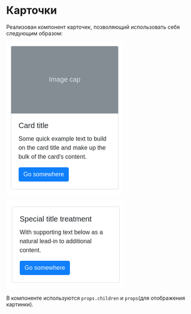 Карточки
===

Реализован компонент карточек, позволяющий использовать себя следующим образом:

![](./src/assets/card1.png)

![](./src/assets/card2.png)

В компоненте используются `props.children` и `props`(для отображения картинки).
